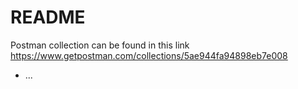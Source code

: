 # README

Postman collection can be found in this link
https://www.getpostman.com/collections/5ae944fa94898eb7e008


* ...
